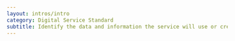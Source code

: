 ```yaml
---
layout: intros/intro
category: Digital Service Standard
subtitle: Identify the data and information the service will use or create. Put appropriate legal, privacy and security measures in place.
---
```

